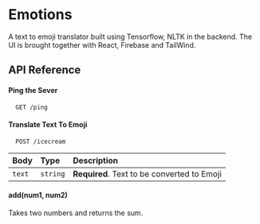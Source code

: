 
# Emotions

A text to emoji translator built using Tensorflow, NLTK in the backend.
The UI is brought together with React, Firebase and TailWind.

## API Reference

#### Ping the Sever

```http
  GET /ping
```

#### Translate Text To Emoji

```http
  POST /icecream
```

| Body | Type     | Description                       |
| :-------- | :------- | :-------------------------------- |
| `text`      | `string` | **Required**. Text to be converted to Emoji |

#### add(num1, num2)

Takes two numbers and returns the sum.

